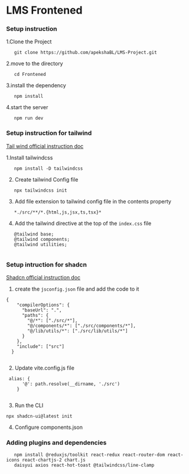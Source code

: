 # LMS Frontened

### Setup instruction
1.Clone the Project
```
   git clone https://github.com/apekshaBL/LMS-Project.git

```
2.move to the directory
```
   cd Frontened
```
3.install the dependency

```
   npm install
```
4.start the server

```
   npm run dev

```

### Setup instruction for tailwind
[Tail wind official instruction doc](https://tailwindcss.com/docs/installation)

1.Install tailwindcss

```
   npm install -D tailwindcss

```
2. Create tailwind Config file

```
   npx tailwindcss init

```
3. Add file extension to tailwind config file in the contents property
```
   *./src/**/*.{html,js,jsx,ts,tsx}*

```
4. Add the tailwind directive at the top of the `index.css` file
```
   @tailwind base;
   @tailwind components;
   @tailwind utilities;
  
```
### Setup intruction for shadcn
[Shadcn official instruction doc](https://ui.shadcn.com/docs/installation/vite)
1. create the `jsconfig.json` file and add the code to it
```
{
    "compilerOptions": {
      "baseUrl": ".",
      "paths": {
        "@/*": ["./src/*"],
        "@/components/*": ["./src/components/*"],
        "@/lib/utils/*": ["./src/lib/utils/*"]
      }
    },
    "include": ["src"]
  }
  
```
2. Update vite.config.js file

```
 alias: {
      '@': path.resolve(__dirname, './src')
    }
 
```

3. Run the CLI
```
npx shadcn-ui@latest init

```
4. Configure components.json

### Adding plugins and dependencies

 ```
    npm install @reduxjs/toolkit react-redux react-router-dom react-icons react-chartjs-2 chart.js
    daisyui axios react-hot-toast @tailwindcss/line-clamp
 ```

